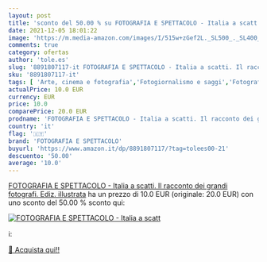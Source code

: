 ```yaml
---
layout: post
title: 'sconto del 50.00 % su FOTOGRAFIA E SPETTACOLO - Italia a scatt  '
date: 2021-12-05 18:01:22
image: 'https://m.media-amazon.com/images/I/515w+zGef2L._SL500_._SL400_.jpg'
comments: true
category: ofertas
author: 'tole.es'
slug: '8891807117-it FOTOGRAFIA E SPETTACOLO - Italia a scatti. Il racconto dei...'
sku: '8891807117-it'
tags: [ 'Arte, cinema e fotografia','Fotogiornalismo e saggi','Fotografia','Libri','fotografia e spettacolo', ]
actualPrice: 10.0 EUR
currency: EUR
price: 10.0
comparePrice: 20.0 EUR
prodname: 'FOTOGRAFIA E SPETTACOLO - Italia a scatti. Il racconto dei grandi fotografi. Ediz. illustrata'
country: 'it'
flag: '🇮🇹'
brand: 'FOTOGRAFIA E SPETTACOLO'
buyurl: 'https://www.amazon.it/dp/8891807117/?tag=tolees00-21'
descuento: '50.00'
average: '10.0'
---
```


[FOTOGRAFIA E SPETTACOLO - Italia a scatti. Il racconto dei grandi fotografi. Ediz. illustrata](https://www.amazon.it/dp/8891807117/?tag=tolees00-21) ha un prezzo di 10.0 EUR (originale: 20.0 EUR) con uno sconto del 50.00 % sconto qui:

[![FOTOGRAFIA E SPETTACOLO - Italia a scatt](https://m.media-amazon.com/images/I/515w+zGef2L._SL500_._SL400_.jpg)](https://www.amazon.it/dp/8891807117/?tag=tolees00-21)

ℹ️:


[🛒 Acquista qui!!](https://www.amazon.it/dp/8891807117/?tag=tolees00-21)
